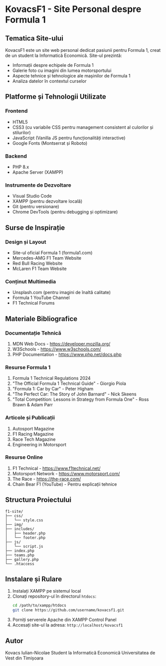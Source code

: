 # KovacsF1 - Site Personal despre Formula 1

## Tematica Site-ului
KovacsF1 este un site web personal dedicat pasiunii pentru Formula 1, creat de un student la Informatică Economică. Site-ul prezintă:
- Informații despre echipele de Formula 1
- Galerie foto cu imagini din lumea motorsportului
- Aspecte tehnice și tehnologice ale mașinilor de Formula 1
- Analiza datelor în contextul curselor

## Platforme și Tehnologii Utilizate
### Frontend
- HTML5
- CSS3 (cu variabile CSS pentru management consistent al culorilor și stilurilor)
- JavaScript (Vanilla JS pentru funcționalități interactive)
- Google Fonts (Montserrat și Roboto)

### Backend
- PHP 8.x
- Apache Server (XAMPP)

### Instrumente de Dezvoltare
- Visual Studio Code
- XAMPP (pentru dezvoltare locală)
- Git (pentru versionare)
- Chrome DevTools (pentru debugging și optimizare)

## Surse de Inspirație
### Design și Layout
- Site-ul oficial Formula 1 (formula1.com)
- Mercedes-AMG F1 Team Website
- Red Bull Racing Website
- McLaren F1 Team Website

### Conținut Multimedia
- Unsplash.com (pentru imagini de înaltă calitate)
- Formula 1 YouTube Channel
- F1 Technical Forums

## Materiale Bibliografice

### Documentație Tehnică
1. MDN Web Docs - https://developer.mozilla.org/
2. W3Schools - https://www.w3schools.com/
3. PHP Documentation - https://www.php.net/docs.php

### Resurse Formula 1
1. Formula 1 Technical Regulations 2024
2. "The Official Formula 1 Technical Guide" - Giorgio Piola
3. "Formula 1: Car by Car" - Peter Higham
4. "The Perfect Car: The Story of John Barnard" - Nick Skeens
5. "Total Competition: Lessons in Strategy from Formula One" - Ross Brawn & Adam Parr

### Articole și Publicații
1. Autosport Magazine
2. F1 Racing Magazine
3. Race Tech Magazine
4. Engineering in Motorsport

### Resurse Online
1. F1 Technical - https://www.f1technical.net/
2. Motorsport Network - https://www.motorsport.com/
3. The Race - https://the-race.com/
4. Chain Bear F1 (YouTube) - Pentru explicații tehnice

## Structura Proiectului
```
f1-site/
├── css/
│   └── style.css
├── img/
├── includes/
│   ├── header.php
│   └── footer.php
├── js/
│   └── script.js
├── index.php
├── teams.php
├── gallery.php
└── .htaccess
```

## Instalare și Rulare
1. Instalați XAMPP pe sistemul local
2. Clonați repository-ul în directorul `htdocs`:
   ```bash
   cd /path/to/xampp/htdocs
   git clone https://github.com/username/kovacsf1.git
   ```
3. Porniți serverele Apache din XAMPP Control Panel
4. Accesați site-ul la adresa: `http://localhost/kovacsf1`

## Autor
Kovacs Iulian-Nicolae
Student la Informatică Economică
Universitatea de Vest din Timișoara
